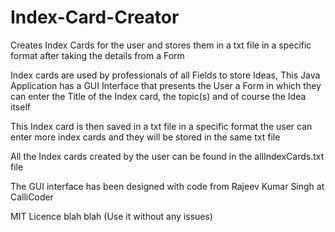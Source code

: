 # Index-Card-Creator
Creates Index Cards for the user and stores them in a txt file in a specific format after taking the details from a Form 

Index cards are used by professionals of all Fields to store Ideas, This Java Application has a GUI Interface that presents the User 
a Form in which they can enter the Title of the Index card, the topic(s) and of course the Idea itself 

This Index card is then saved in a txt file in a specific format 
the user can enter more index cards and they will be stored in the same txt file 

All the Index cards created by the user can be found in the allIndexCards.txt file 

The GUI interface has been designed with code from Rajeev Kumar Singh at CalliCoder


MIT Licence blah blah 
(Use it without any issues) 
